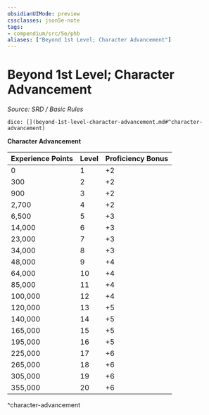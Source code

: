 ```yaml
---
obsidianUIMode: preview
cssclasses: json5e-note
tags:
- compendium/src/5e/phb
aliases: ["Beyond 1st Level; Character Advancement"]
---
```

# Beyond 1st Level; Character Advancement
*Source: SRD / Basic Rules* 

`dice: [](beyond-1st-level-character-advancement.md#^character-advancement)`

**Character Advancement**

| Experience Points | Level | Proficiency Bonus |
|-------------------|-------|-------------------|
| 0 | 1 | +2 |
| 300 | 2 | +2 |
| 900 | 3 | +2 |
| 2,700 | 4 | +2 |
| 6,500 | 5 | +3 |
| 14,000 | 6 | +3 |
| 23,000 | 7 | +3 |
| 34,000 | 8 | +3 |
| 48,000 | 9 | +4 |
| 64,000 | 10 | +4 |
| 85,000 | 11 | +4 |
| 100,000 | 12 | +4 |
| 120,000 | 13 | +5 |
| 140,000 | 14 | +5 |
| 165,000 | 15 | +5 |
| 195,000 | 16 | +5 |
| 225,000 | 17 | +6 |
| 265,000 | 18 | +6 |
| 305,000 | 19 | +6 |
| 355,000 | 20 | +6 |
^character-advancement